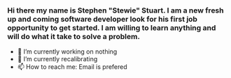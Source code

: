 ### Hi there my name is Stephen "Stewie" Stuart. I am a new fresh up and coming software developer look for his first job opportunity to get started. I am willing to learn anything and will do what it take to solve a problem. 

- 🔭 I’m currently working on nothing
- 🌱 I’m currently recalibrating
- 📫 How to reach me: Email is prefered


